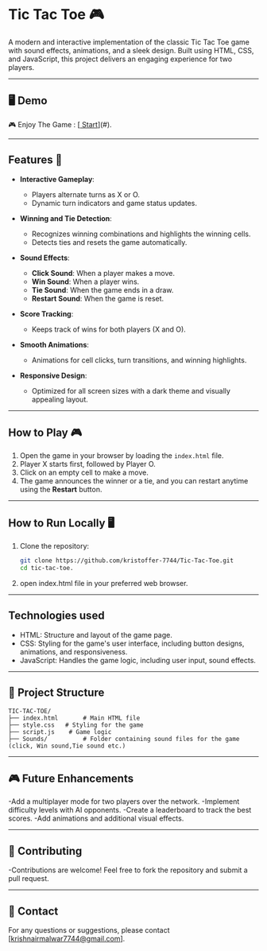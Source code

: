# Tic Tac Toe 🎮  

A modern and interactive implementation of the classic Tic Tac Toe game with sound effects, animations, and a sleek design. Built using HTML, CSS, and JavaScript, this project delivers an engaging experience for two players.  

---

## 🖥️ Demo
🎮 Enjoy The Game : [[ Start](https://kristoffer-7744.github.io/Tic-Tac-Toe/)](#).

---

## Features 🚀  
- **Interactive Gameplay**:  
  - Players alternate turns as X or O.  
  - Dynamic turn indicators and game status updates.  

- **Winning and Tie Detection**:  
  - Recognizes winning combinations and highlights the winning cells.  
  - Detects ties and resets the game automatically.  

- **Sound Effects**:  
  - **Click Sound**: When a player makes a move.  
  - **Win Sound**: When a player wins.  
  - **Tie Sound**: When the game ends in a draw.  
  - **Restart Sound**: When the game is reset.  

- **Score Tracking**:  
  - Keeps track of wins for both players (X and O).  

- **Smooth Animations**:  
  - Animations for cell clicks, turn transitions, and winning highlights.  

- **Responsive Design**:  
  - Optimized for all screen sizes with a dark theme and visually appealing layout.  

---

## How to Play 🎮  
1. Open the game in your browser by loading the `index.html` file.  
2. Player X starts first, followed by Player O.  
3. Click on an empty cell to make a move.  
4. The game announces the winner or a tie, and you can restart anytime using the **Restart** button.  

---

## How to Run Locally 🖥️  
1. Clone the repository:  
   ```bash
   git clone https://github.com/kristoffer-7744/Tic-Tac-Toe.git
   cd tic-tac-toe.
2. open index.html file in your preferred web browser.

---

## Technologies used 
- HTML: Structure and layout of the game page.
- CSS: Styling for the game's user interface, including button designs, animations, and responsiveness.
- JavaScript: Handles the game logic, including user input, sound effects.

---

## 📂 Project Structure
```plaintext
TIC-TAC-TOE/
├── index.html       # Main HTML file
├── style.css   # Styling for the game
├── script.js    # Game logic
├── Sounds/          # Folder containing sound files for the game (click, Win sound,Tie sound etc.)
```
---

## 🎮 Future Enhancements
-Add a multiplayer mode for two players over the network.
-Implement difficulty levels with AI opponents.
-Create a leaderboard to track the best scores.
-Add animations and additional visual effects.

---

## 🤝 Contributing
-Contributions are welcome! Feel free to fork the repository and submit a pull request.

---

## 📧 Contact
For any questions or suggestions, please contact [krishnairmalwar7744@gmail.com].